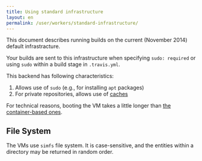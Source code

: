 ```yaml
---
title: Using standard infrastructure
layout: en
permalink: /user/workers/standard-infrastructure/
---
```


<div id="toc"></div>

This document describes running builds on the current (November 2014)
default infrastracture.

Your builds are sent to this infrastructure when specifying `sudo: required` or
using `sudo` within a build stage in `.travis.yml`.

This backend has following characteristics:

1. Allows use of `sudo` (e.g., for installing `apt` packages)
2. For private repositories, allows use of [caches](/user/caching)

For technical reasons, booting the VM takes a little longer
than [the container-based ones](/user/workers/container-based-infrastructure).

## File System

The VMs use `simfs` file system.
It is case-sensitive, and the entities within a directory
may be returned in random order.

